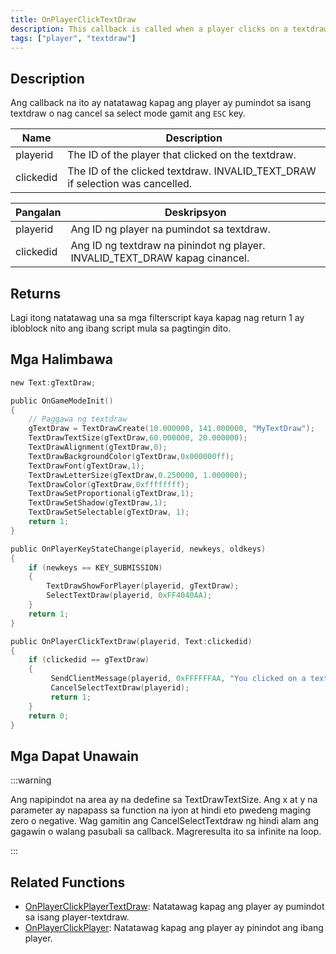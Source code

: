 ```yaml
---
title: OnPlayerClickTextDraw
description: This callback is called when a player clicks on a textdraw or cancels the select mode with the Escape key.
tags: ["player", "textdraw"]
---
```


## Description

Ang callback na ito ay natatawag kapag ang player ay pumindot sa isang textdraw o nag cancel sa select mode gamit ang `ESC` key.

| Name      | Description                                                                   |
| --------- | ----------------------------------------------------------------------------- |
| playerid  | The ID of the player that clicked on the textdraw.                            |
| clickedid | The ID of the clicked textdraw. INVALID_TEXT_DRAW if selection was cancelled. |

| Pangalan  | Deskripsyon                                                                   |
| --------- | ----------------------------------------------------------------------------- |
| playerid  | Ang ID ng player na pumindot sa textdraw.                                     |
| clickedid | Ang ID ng textdraw na pinindot ng player. INVALID_TEXT_DRAW kapag cinancel.   |

## Returns

Lagi itong natatawag una sa mga filterscript kaya kapag nag return 1 ay ibloblock nito ang ibang script mula sa pagtingin dito.

## Mga Halimbawa

```c
new Text:gTextDraw;

public OnGameModeInit()
{
    // Paggawa ng textdraw
    gTextDraw = TextDrawCreate(10.000000, 141.000000, "MyTextDraw");
    TextDrawTextSize(gTextDraw,60.000000, 20.000000);
    TextDrawAlignment(gTextDraw,0);
    TextDrawBackgroundColor(gTextDraw,0x000000ff);
    TextDrawFont(gTextDraw,1);
    TextDrawLetterSize(gTextDraw,0.250000, 1.000000);
    TextDrawColor(gTextDraw,0xffffffff);
    TextDrawSetProportional(gTextDraw,1);
    TextDrawSetShadow(gTextDraw,1);
    TextDrawSetSelectable(gTextDraw, 1);
    return 1;
}

public OnPlayerKeyStateChange(playerid, newkeys, oldkeys)
{
    if (newkeys == KEY_SUBMISSION)
    {
        TextDrawShowForPlayer(playerid, gTextDraw);
        SelectTextDraw(playerid, 0xFF4040AA);
    }
    return 1;
}

public OnPlayerClickTextDraw(playerid, Text:clickedid)
{
    if (clickedid == gTextDraw)
    {
         SendClientMessage(playerid, 0xFFFFFFAA, "You clicked on a textdraw.");
         CancelSelectTextDraw(playerid);
         return 1;
    }
    return 0;
}
```

## Mga Dapat Unawain

:::warning

Ang napipindot na area ay na dedefine sa TextDrawTextSize. Ang x at y na parameter ay napapass sa function na iyon at hindi eto pwedeng maging zero o negative. Wag gamitin ang CancelSelectTextdraw ng hindi alam ang gagawin o walang pasubali sa callback. Magreresulta ito sa infinite na loop.

:::

## Related Functions

- [OnPlayerClickPlayerTextDraw](../callbacks/OnPlayerClickPlayerTextDraw.md): Natatawag kapag ang player ay pumindot sa isang player-textdraw.
- [OnPlayerClickPlayer](../callbacks/OnPlayerClickPlayer.md): Natatawag kapag ang player ay pinindot ang ibang player.
